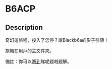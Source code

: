 B6ACP
===

## Description

奇幻這旅程，投入了怎停？讓Blackb6a的影子引領！

旗幟在用戶的主文件夾。

備註：你可以[喺到](https://hackmd.io/@blackb6a/hkcert-ctf-2024-ii-zh-449d7d78f978a2d4)睇呢題嘅題解。